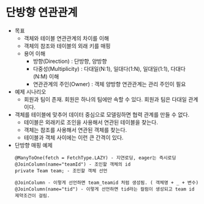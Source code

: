 # 단방향 연관관계
- 목표
  - 객체와 테이블 연관관계의 차이를 이해
  - 객체의 참조와 테이블의 외래 키를 매핑
  - 용어 이해
    - 방향(Direction) : 단방향, 양방향
    - 다중성(Multiplicity) : 다대일(N:1), 일대다(1:N), 일대일(1:1), 다대다(N:M) 이해
    - 연관관계의 주인(Owner) : 객체 양방향 연관관계는 관리 주인이 필요
- 예제 시나리오
  - 회원과 팀이 존재. 회원은 하나의 팀에만 속할 수 있다. 회원과 팀은 다대일 관계이다.
- 객체를 테이블에 맞추어 데이터 중심으로 모델링하면 협력 관계를 만들 수 없다.
  - 테이블은 외래키로 조인을 사용해서 연관된 테이블을 찾는다.
  - 객체는 참조를 사용해서 연관된 객체를 찾는다.
  - 테이블과 객체 사이에는 이런 큰 간격이 있다.
- 단방향 매핑 예제
  ```
  @ManyToOne(fetch = FetchType.LAZY) - 지연로딩, eager는 즉시로딩
  @JoinColumn(name="teamId") - 조인할 객체의 id
  private Team team; - 조인할 객체 선언

  @JoinColumn - 이렇게 선언하면 team_teamid 처럼 생성됨. ( 객체명 + _ + 변수)
  @JoinColumn(name="tid") - 이렇게 선언하면 tid라는 컬럼이 생성되고 team id 제약조건이 걸림.
  ```
 
